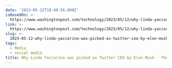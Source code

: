 ```yaml
---
date: '2023-05-12T18:40:56.000Z'
isBasedOn: >-
  https://www.washingtonpost.com/technology/2023/05/12/why-linda-yaccarino-twitter-ceo-elon-musk/
link: >-
  https://www.washingtonpost.com/technology/2023/05/12/why-linda-yaccarino-twitter-ceo-elon-musk/
slug: >-
  2023-05-12-why-linda-yaccarino-was-picked-as-twitter-ceo-by-elon-musk-the-washington
tags:
  - Media
  - social media
title: Why Linda Yaccarino was picked as Twitter CEO by Elon Musk - The Washington
---
```


